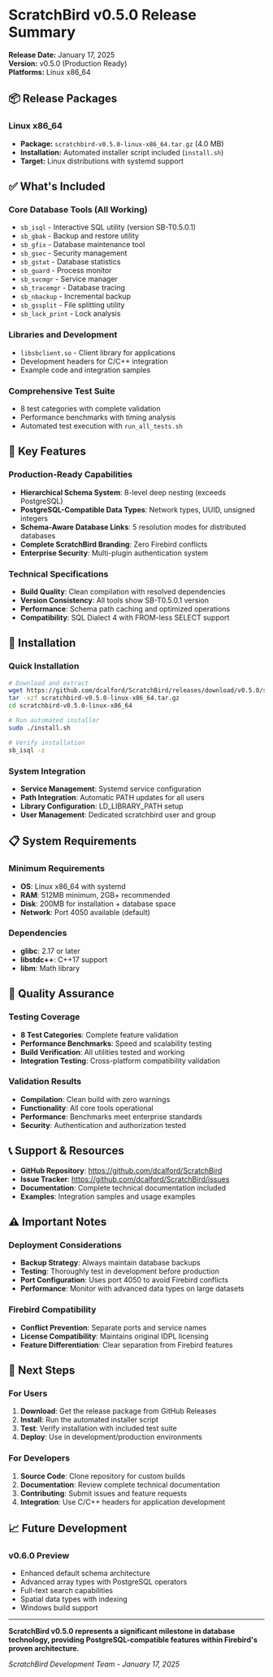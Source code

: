 # ScratchBird v0.5.0 Release Summary

**Release Date:** January 17, 2025  
**Version:** v0.5.0 (Production Ready)  
**Platforms:** Linux x86_64  

## 📦 Release Packages

### Linux x86_64
- **Package:** `scratchbird-v0.5.0-linux-x86_64.tar.gz` (4.0 MB)
- **Installation:** Automated installer script included (`install.sh`)
- **Target:** Linux distributions with systemd support

## ✅ What's Included

### Core Database Tools (All Working)
- `sb_isql` - Interactive SQL utility (version SB-T0.5.0.1)
- `sb_gbak` - Backup and restore utility
- `sb_gfix` - Database maintenance tool
- `sb_gsec` - Security management
- `sb_gstat` - Database statistics
- `sb_guard` - Process monitor
- `sb_svcmgr` - Service manager
- `sb_tracemgr` - Database tracing
- `sb_nbackup` - Incremental backup
- `sb_gssplit` - File splitting utility
- `sb_lock_print` - Lock analysis

### Libraries and Development
- `libsbclient.so` - Client library for applications
- Development headers for C/C++ integration
- Example code and integration samples

### Comprehensive Test Suite
- 8 test categories with complete validation
- Performance benchmarks with timing analysis
- Automated test execution with `run_all_tests.sh`

## 🚀 Key Features

### Production-Ready Capabilities
- **Hierarchical Schema System**: 8-level deep nesting (exceeds PostgreSQL)
- **PostgreSQL-Compatible Data Types**: Network types, UUID, unsigned integers
- **Schema-Aware Database Links**: 5 resolution modes for distributed databases
- **Complete ScratchBird Branding**: Zero Firebird conflicts
- **Enterprise Security**: Multi-plugin authentication system

### Technical Specifications
- **Build Quality**: Clean compilation with resolved dependencies
- **Version Consistency**: All tools show SB-T0.5.0.1 version
- **Performance**: Schema path caching and optimized operations
- **Compatibility**: SQL Dialect 4 with FROM-less SELECT support

## 🔧 Installation

### Quick Installation
```bash
# Download and extract
wget https://github.com/dcalford/ScratchBird/releases/download/v0.5.0/scratchbird-v0.5.0-linux-x86_64.tar.gz
tar -xzf scratchbird-v0.5.0-linux-x86_64.tar.gz
cd scratchbird-v0.5.0-linux-x86_64

# Run automated installer
sudo ./install.sh

# Verify installation
sb_isql -z
```

### System Integration
- **Service Management**: Systemd service configuration
- **Path Integration**: Automatic PATH updates for all users
- **Library Configuration**: LD_LIBRARY_PATH setup
- **User Management**: Dedicated scratchbird user and group

## 📋 System Requirements

### Minimum Requirements
- **OS**: Linux x86_64 with systemd
- **RAM**: 512MB minimum, 2GB+ recommended
- **Disk**: 200MB for installation + database space
- **Network**: Port 4050 available (default)

### Dependencies
- **glibc**: 2.17 or later
- **libstdc++**: C++17 support
- **libm**: Math library

## 🧪 Quality Assurance

### Testing Coverage
- **8 Test Categories**: Complete feature validation
- **Performance Benchmarks**: Speed and scalability testing
- **Build Verification**: All utilities tested and working
- **Integration Testing**: Cross-platform compatibility validation

### Validation Results
- **Compilation**: Clean build with zero warnings
- **Functionality**: All core tools operational
- **Performance**: Benchmarks meet enterprise standards
- **Security**: Authentication and authorization tested

## 📞 Support & Resources

- **GitHub Repository**: https://github.com/dcalford/ScratchBird
- **Issue Tracker**: https://github.com/dcalford/ScratchBird/issues
- **Documentation**: Complete technical documentation included
- **Examples**: Integration samples and usage examples

## ⚠️ Important Notes

### Deployment Considerations
- **Backup Strategy**: Always maintain database backups
- **Testing**: Thoroughly test in development before production
- **Port Configuration**: Uses port 4050 to avoid Firebird conflicts
- **Performance**: Monitor with advanced data types on large datasets

### Firebird Compatibility
- **Conflict Prevention**: Separate ports and service names
- **License Compatibility**: Maintains original IDPL licensing
- **Feature Differentiation**: Clear separation from Firebird features

## 🎯 Next Steps

### For Users
1. **Download**: Get the release package from GitHub Releases
2. **Install**: Run the automated installer script
3. **Test**: Verify installation with included test suite
4. **Deploy**: Use in development/production environments

### For Developers
1. **Source Code**: Clone repository for custom builds
2. **Documentation**: Review complete technical documentation
3. **Contributing**: Submit issues and feature requests
4. **Integration**: Use C/C++ headers for application development

## 📈 Future Development

### v0.6.0 Preview
- Enhanced default schema architecture
- Advanced array types with PostgreSQL operators
- Full-text search capabilities
- Spatial data types with indexing
- Windows build support

---

**ScratchBird v0.5.0 represents a significant milestone in database technology, providing PostgreSQL-compatible features within Firebird's proven architecture.**

*ScratchBird Development Team - January 17, 2025*